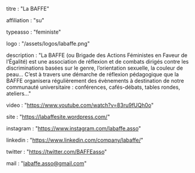titre : "La BAFFE"

affiliation : "su"

typeasso : "feministe"

logo : "/assets/logos/labaffe.png"

description : "La BAFFE (ou Brigade des Actions Féministes en Faveur de l’Égalité) est une association de réflexion et de combats dirigés contre les discriminations basées sur le genre, l’orientation sexuelle, la couleur de peau...
C’est à travers une démarche de réflexion pédagogique que la BAFFE organisera régulièrement des évènements à destination de notre communauté universitaire : conférences, cafés-débats, tables rondes, ateliers..."

video : "https://www.youtube.com/watch?v=83ru9fUQh0o"

site : "https://labaffesite.wordpress.com/"

instagram : "https://www.instagram.com/labaffe.asso"

linkedin : "https://www.linkedin.com/company/labaffe/"

twitter : "https://twitter.com/BAFFEasso"

mail : "labaffe.asso@gmail.com"